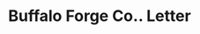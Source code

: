 ---
doi: 10.7916/D8BZ7J3D
date_other: '1889'
date_other_textual: '1889'
form: correspondence
genre:
- Letters (correspondence)
name:
- Buffalo Forge Co.
object_in_context_url: https://biggert.cul.columbia.edu/items/view/ave_biggert_00879
subject_hierarchical_geographic:
- Buffalo, New York, United States
subject_name:
- Buffalo Forge Co.
title: Buffalo Forge Co.. Letter
sort_title: Buffalo Forge Co.. Letter
call_number: ave_biggert_00879
coordinates:
- 42.90472222222222,-78.84944444444444
pid: ave_biggert_00879
identifiers: ave_biggert_00879
thumbnail: https://derivativo-1.library.columbia.edu/iiif/2/ldpd:345985/full/!256,256/0/native.jpg
permalink: /biggert/ave_biggert_00879/
layout: iiif-image-page
---
